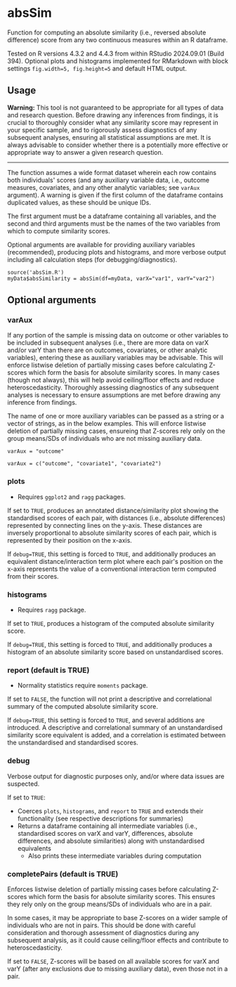 # absSim
Function for computing an absolute similarity (i.e., reversed absolute difference) score from any two continuous measures within an R dataframe. 

Tested on R versions 4.3.2 and 4.4.3 from within RStudio 2024.09.01 (Build 394). Optional plots and histograms implemented for RMarkdown with block settings `fig.width=5, fig.height=5` and default HTML output. 

## Usage
**Warning:** This tool is not guaranteed to be appropriate for all types of data and research question. Before drawing any inferences from findings, it is crucial to thoroughly consider what any similarity score may represent in your specific sample, and to rigorously assess diagnostics of any subsequent analyses, ensuring all statistical assumptions are met. It is always advisable to consider whether there is a potentially more effective or appropriate way to answer a given research question. 

---

The function assumes a wide format dataset wherein each row contains both individuals' scores (and any auxiliary variable data, i.e., outcome measures, covariates, and any other analytic variables; see `varAux` argument). A warning is given if the first column of the dataframe contains duplicated values, as these should be unique IDs. 

The first argument must be a dataframe containing all variables, and the second and third arguments must be the names of the two variables from which to compute similarity scores.

Optional arguments are available for providing auxiliary variables (recommended), producing plots and histograms, and more verbose output including all calculation steps (for debugging/diagnostics).
```
source('absSim.R')
myData$absSimilarity = absSim(df=myData, varX="var1", varY="var2")
```
## Optional arguments

### varAux
If any portion of the sample is missing data on outcome or other variables to be included in subsequent analyses (i.e., there are more data on varX and/or varY than there are on outcomes, covariates, or other analytic variables), entering these as auxiliary variables may be advisable. This will enforce listwise deletion of partially missing cases before calculating Z-scores which form the basis for absolute similarity scores. In many cases (though not always), this will help avoid ceiling/floor effects and reduce heteroscedasticity. Thoroughly assessing diagnostics of any subsequent analyses is necessary to ensure assumptions are met before drawing any inference from findings.

The name of one or more auxiliary variables can be passed as a string or a vector of strings, as in the below examples. This will enforce listwise deletion of partially missing cases, ensureing that Z-scores rely only on the group means/SDs of individuals who are not missing auxiliary data. 

```
varAux = "outcome"
```
```
varAux = c("outcome", "covariate1", "covariate2")
```

### plots
* Requires `ggplot2` and `ragg` packages. 

If set to `TRUE`, produces an annotated distance/similarity plot showing the standardised scores of each pair, with distances (i.e., absolute differences) represented by connecting lines on the y-axis. These distances are inversely proportional to absolute similarity scores of each pair, which is represented by their position on the x-axis. 

If `debug=TRUE`, this setting is forced to `TRUE`, and additionally produces an equivalent distance/interaction term plot where each pair's position on the x-axis represents the value of a conventional interaction term computed from their scores. 

### histograms
* Requires `ragg` package. 

If set to `TRUE`, produces a histogram of the computed absolute similarity score.

If `debug=TRUE`, this setting is forced to `TRUE`, and additionally produces a histogram of an absolute similarity score based on unstandardised scores. 

### report (default is TRUE)
* Normality statistics require `moments` package.

If set to `FALSE`, the function will not print a descriptive and correlational summary of the computed absolute similarity score.

If `debug=TRUE`, this setting is forced to `TRUE`, and several additions are introduced. A descriptive and correlational summary of an unstandardised similarity score equivalent is added, and a correlation is estimated between the unstandardised and standardised scores. 

### debug
Verbose output for diagnostic purposes only, and/or where data issues are suspected.

If set to `TRUE`:
* Coerces `plots`, `histograms`, and `report` to `TRUE` and extends their functionality (see respective descriptions for summaries)
* Returns a dataframe containing all intermediate variables (i.e., standardised scores on varX and varY, differences, absolute differences, and absolute similarities) along with unstandardised equivalents
  * Also prints these intermediate variables during computation 

### completePairs (default is TRUE)
Enforces listwise deletion of partially missing cases before calculating Z-scores which form the basis for absolute similarity scores. This ensures they rely only on the group means/SDs of individuals who are in a pair. 

In some cases, it may be appropriate to base Z-scores on a wider sample of individuals who are not in pairs. This should be done with careful consideration and thorough assessment of diagnostics during any subsequent analysis, as it could cause ceiling/floor effects and contribute to heteroscedasticity. 

If set to `FALSE`, Z-scores will be based on all available scores for varX and varY (after any exclusions due to missing auxiliary data), even those not in a pair. 
